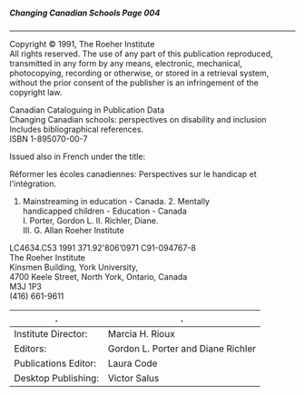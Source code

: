 ##### Changing Canadian Schools Page 004
***
Copyright © 1991, The Roeher Institute  
All rights reserved. The use of any part of this publication reproduced,
transmitted in any form by any means, electronic, mechanical, photocopying,
recording or otherwise, or stored in a retrieval system, without the prior
consent of the publisher is an infringement of the copyright law.  

Canadian Cataloguing in Publication Data  
Changing Canadian schools: perspectives on disability and inclusion  
Includes bibliographical references.  
ISBN 1-895070-00-7  

Issued also in French under the title:  

Réformer les écoles canadiennes: Perspectives sur le handicap et l'intégration.  

1. Mainstreaming in education - Canada. 2. Mentally  
handicapped children - Education - Canada   
I. Porter, Gordon L. II. Richler, Diane.  
III. G. Allan Roeher Institute  

LC4634.C53 1991 371.92'806’0971 C91-094767-8  
The Roeher Institute  
Kinsmen Building, York University,  
4700 Keele Street, North York, Ontario, Canada  
M3J 1P3  
(416) 661-9611  

.|.
---|---
Institute Director:|Marcia H. Rioux
Editors:|Gordon L. Porter and Diane Richler
Publications Editor:|Laura Code
Desktop Publishing:|Victor Salus
